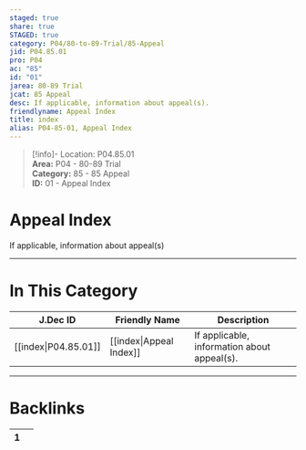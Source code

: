 ```yaml
---  
staged: true  
share: true  
STAGED: true  
category: P04/80-to-89-Trial/85-Appeal  
jid: P04.85.01  
pro: P04  
ac: "85"  
id: "01"  
jarea: 80-89 Trial  
jcat: 85 Appeal  
desc: If applicable, information about appeal(s).  
friendlyname: Appeal Index  
title: index  
alias: P04-85-01, Appeal Index  
---  
```

  
>[!info]- Location: P04.85.01  
>**Area:** P04 - 80-89 Trial  
>**Category:** 85 - 85 Appeal  
>**ID:** 01 - Appeal Index  
  
# Appeal Index  
  
If applicable, information about appeal(s)  
   
  
  
---  
# In This Category  
  
| J.Dec ID                                                                        | Friendly Name                                                                      | Description                                 |  
| ------------------------------------------------------------------------------- | ---------------------------------------------------------------------------------- | ------------------------------------------- |  
| [[index\|P04.85.01]] | [[index\|Appeal Index]] | If applicable, information about appeal(s). |  
  
  
---  
# Backlinks  
<div><table class="dataview table-view-table"><thead class="table-view-thead"><tr class="table-view-tr-header"><th class="table-view-th"><span></span><span class="dataview small-text">1</span></th><th class="table-view-th"><span></span></th></tr></thead><tbody class="table-view-tbody"></tbody></table></div>